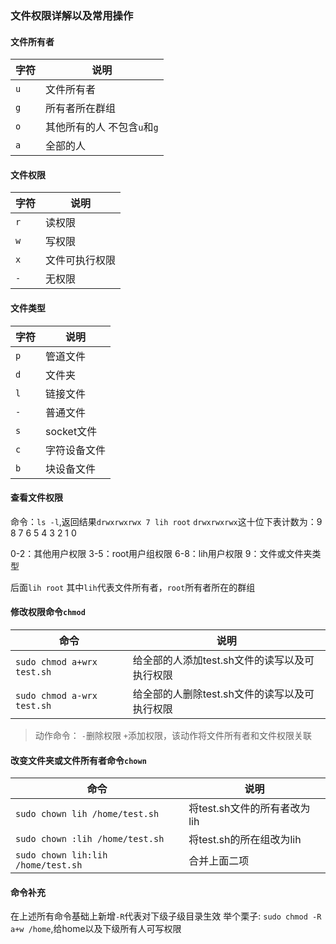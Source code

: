 ### 文件权限详解以及常用操作

#### 文件所有者

| 字符 | 说明 |
| --- | --- |
| `u` | 文件所有者 |
| `g` | 所有者所在群组 |
| `o` | 其他所有的人 不包含`u`和`g` |
| `a` | 全部的人 |

#### 文件权限

| 字符 | 说明 |
| --- | --- |
| `r` | 读权限 |
| `w` | 写权限 |
| `x` | 文件可执行权限 |
| `-` | 无权限 |

#### 文件类型

| 字符 | 说明 |
| --- | --- |
| `p` | 管道文件 |
| `d` | 文件夹 |
| `l` | 链接文件 |
| `-` | 普通文件 |
| `s` | socket文件 |
| `c` | 字符设备文件 |
| `b` | 块设备文件 |

#### 查看文件权限

命令：`ls -l`,返回结果`drwxrwxrwx 7 lih root`
`drwxrwxrwx`这十位下表计数为：9 8 7 6 5 4 3 2 1 0

0-2：其他用户权限
3-5：root用户组权限
6-8：lih用户权限
9：文件或文件夹类型

后面`lih root`
其中`lih`代表文件所有者，`root`所有者所在的群组


#### 修改权限命令`chmod`

| 命令 | 说明 |
| --- | --- |
| `sudo chmod a+wrx test.sh` | 给全部的人添加test.sh文件的读写以及可执行权限 |
| `sudo chmod a-wrx test.sh` | 给全部的人删除test.sh文件的读写以及可执行权限 |

> 动作命令： `-`删除权限 `+`添加权限，该动作将文件所有者和文件权限关联

#### 改变文件夹或文件所有者命令`chown`

| 命令 | 说明 |
| --- | --- |
| `sudo chown lih /home/test.sh` | 将test.sh文件的所有者改为lih |
| `sudo chown :lih /home/test.sh` | 将test.sh的所在组改为lih |
| `sudo chown lih:lih /home/test.sh` | 合并上面二项 |


#### 命令补充

在上述所有命令基础上新增`-R`代表对下级子级目录生效
举个栗子:
`sudo chmod -R a+w /home`,给home以及下级所有人可写权限




